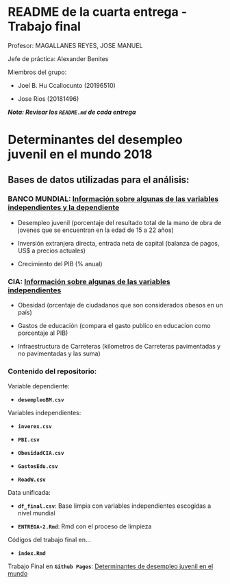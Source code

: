 # README de la cuarta entrega - Trabajo final

Profesor: MAGALLANES REYES, JOSE MANUEL

Jefe de práctica: Alexander Benites

Miembros del grupo:

-   Joel B. Hu Ccallocunto (20196510)

-   Jose Rios (20181496)

***Nota: Revisar los `README.md` de cada entrega***

# Determinantes del desempleo juvenil en el mundo 2018

## Bases de datos utilizadas para el análisis:

### BANCO MUNDIAL: [Información sobre algunas de las variables independientes y la dependiente](https://datos.bancomundial.org/)

-   Desempleo juvenil (porcentaje del resultado total de la mano de obra de jovenes que se encuentran en la edad de 15 a 22 años)

-   Inversión extranjera directa, entrada neta de capital (balanza de pagos, US\$ a precios actuales)

-   Crecimiento del PIB (% anual)

### CIA: [Información sobre algunas de las variables independientes](https://www.cia.gov/the-world-factbook/references/guide-to-country-comparisons/)

-   Obesidad (orcentaje de ciudadanos que son considerados obesos en un país)

-   Gastos de educación (compara el gasto publico en educacion como porcentaje al PIB)

-   Infraestructura de Carreteras (kilometros de Carreteras pavimentadas y no pavimentadas y las suma)

### Contenido del repositorio:

Variable dependiente:

-   **`desempleoBM.csv`**

Variables independientes:

-   **`inverex.csv`**

-   **`PBI.csv`**

-   **`ObesidadCIA.csv`**

-   **`GastosEdu.csv`**

-   **`RoadW.csv`**

Data unificada:

-   **`df_final.csv`**: Base limpia con variables independientes escogidas a nivel mundial

-   **`ENTREGA-2.Rmd`**: Rmd con el proceso de limpieza

Códigos del trabajo final en...

- **`index.Rmd`**

Trabajo Final en **`Github Pages`**: [Determinantes de desempleo juvenil en el mundo](https://luccemhu.github.io/TRABAJO-GRUPAL-ESTADISTICA-2/)